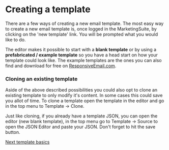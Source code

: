 # Creating a template

There are a few ways of creating a new email template. The most easy way to create a new email template 
is, once logged in the MarketingSuite, by clicking on the 'new template' link. You will be prompted what 
you would like to do.

The editor makes it possible to start with a **blank template** or by using a **prefabricated / example 
template** so you have a head start on how your template could look like. The example templates are the ones 
you can also find and download for free on [ResponsiveEmail.com](https://www.responsiveemail.com).

### Cloning an existing template
Aside of the above described possibilities you could also opt to clone an existing template to only modify 
it's content. In some cases this could save you allot of time. To clone a template open the template in the editor and go in the top menu to Template -> Clone.

Just like cloning, if you already have a template JSON, you can open the editor (new blank template), in the top menu go to Template -> Source to open the JSON Editor and paste your JSON. Don't forget to hit the save button.

[Next template basics](../template-editor/template-basics)
